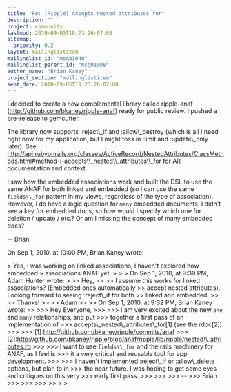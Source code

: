 ```yaml
---
title: "Re: (Ripple) Accepts nested attributes for"
description: ""
project: community
lastmod: 2010-09-05T18:23:26-07:00
sitemap:
  priority: 0.2
layout: mailinglistitem
mailinglist_id: "msg01040"
mailinglist_parent_id: "msg01009"
author_name: "Brian Kaney"
project_section: "mailinglistitem"
sent_date: 2010-09-05T18:23:26-07:00
---
```



I decided to create a new complemental library called ripple-anaf 
(http://github.com/bkaney/ripple-anaf) ready for public review. I pushed a 
pre-release to gemcutter.

The library now supports :reject\\_if and :allow\\_destroy (which is all I need 
right now for my application, but I might toss in :limit and :update\\_only 
later). See 
http://api.rubyonrails.org/classes/ActiveRecord/NestedAttributes/ClassMethods.html#method-i-accepts\\_nested\\_attributes\\_for
 for AR documentation and context.


I saw how the embedded associations work and built the DSL to use the same ANAF 
for both linked and embedded (so I can use the same `fields\\_for` pattern in my 
views, regardless of the type of association). However, I do have a logic 
question for `many` embedded documents. I didn't see a key for embedded docs, 
so how would I specify which one for deletion / update / etc.? Or am I missing 
the concept of many embedded docs?


--
Brian

On Sep 1, 2010, at 10:00 PM, Brian Kaney wrote:

&gt; Yea, I was working on linked associations, I haven't explored how embedded 
&gt; associations ANAF yet.
&gt; 
&gt; 
&gt; On Sep 1, 2010, at 9:39 PM, Adam Hunter wrote:
&gt; 
&gt;&gt; Hey,
&gt;&gt; 
&gt;&gt; I assume this works for linked associations? (Embedded ones automatically 
&gt;&gt; accept nested attributes). Looking forward to seeing :reject\\_if for both 
&gt;&gt; linked and embedded.
&gt;&gt; 
&gt;&gt; Thanks!
&gt;&gt; 
&gt;&gt; Adam
&gt;&gt; 
&gt;&gt; On Sep 1, 2010, at 9:32 PM, Brian Kaney wrote:
&gt;&gt; 
&gt;&gt;&gt; Hey Everyone,
&gt;&gt;&gt; 
&gt;&gt;&gt; I am very excited about the new `one` and `many` relationships, and put 
&gt;&gt;&gt; together a first pass of an implementation of 
&gt;&gt;&gt; accepts\\_nested\\_attributes\\_for[1] (see the rdoc[2]).
&gt;&gt;&gt; 
&gt;&gt;&gt; [1]:http://github.com/bkaney/ripple/commits/anaf
&gt;&gt;&gt; [2]:http://github.com/bkaney/ripple/blob/anaf/ripple/lib/ripple/nested\\_attributes.rb
&gt;&gt;&gt; 
&gt;&gt;&gt; I want to use `fields\\_for` and the rails machinery for ANAF, as I feel is 
&gt;&gt;&gt; it a very critical and reusable tool for app development. 
&gt;&gt;&gt; 
&gt;&gt;&gt; I haven't implemented :reject\\_if or :allow\\_delete options, but plan to in 
&gt;&gt;&gt; the near future. I was hoping to get some eyes and critiques on this very 
&gt;&gt;&gt; early first pass.
&gt;&gt;&gt; 
&gt;&gt;&gt; 
&gt;&gt;&gt; --
&gt;&gt;&gt; Brian
&gt;&gt;&gt; 
&gt;&gt;&gt; 
&gt;&gt;&gt; 
&gt;&gt; 
&gt; 
&gt; 
